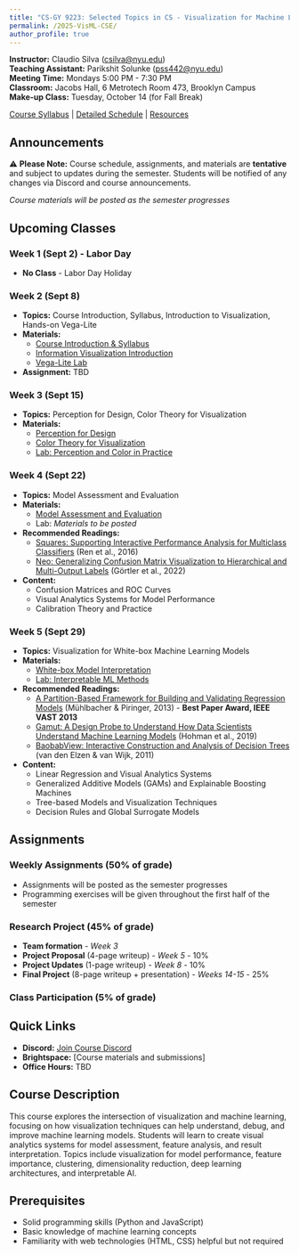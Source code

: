 ```yaml
---
title: "CS-GY 9223: Selected Topics in CS - Visualization for Machine Learning"
permalink: /2025-VisML-CSE/
author_profile: true
---
```


**Instructor:** Claudio Silva (csilva@nyu.edu)  
**Teaching Assistant:** Parikshit Solunke (pss442@nyu.edu)  
**Meeting Time:** Mondays 5:00 PM - 7:30 PM  
**Classroom:** Jacobs Hall, 6 Metrotech Room 473, Brooklyn Campus  
**Make-up Class:** Tuesday, October 14 (for Fall Break)

[Course Syllabus](/2025-VisML-CSE/syllabus) | [Detailed Schedule](/2025-VisML-CSE/schedule) | [Resources](/2025-VisML-CSE/resources)

## Announcements

⚠️ **Please Note:** Course schedule, assignments, and materials are **tentative** and subject to updates during the semester. Students will be notified of any changes via Discord and course announcements.

*Course materials will be posted as the semester progresses*

## Upcoming Classes

### Week 1 (Sept 2) - Labor Day
- **No Class** - Labor Day Holiday

### Week 2 (Sept 8)
- **Topics:** Course Introduction, Syllabus, Introduction to Visualization, Hands-on Vega-Lite
- **Materials:** 
  - [Course Introduction & Syllabus](/2025-VisML-CSE/slides/week2-intro.html) 
  - [Information Visualization Introduction](/2025-VisML-CSE/slides/week2-infovis.html)
  - [Vega-Lite Lab](/2025-VisML-CSE/labs/week2-lab.html)
- **Assignment:** TBD

### Week 3 (Sept 15)
- **Topics:** Perception for Design, Color Theory for Visualization
- **Materials:** 
  - [Perception for Design](/2025-VisML-CSE/slides/week3-perception.html)
  - [Color Theory for Visualization](/2025-VisML-CSE/slides/week3-color.html)
  - [Lab: Perception and Color in Practice](/2025-VisML-CSE/labs/week3-slides.html)

### Week 4 (Sept 22)
- **Topics:** Model Assessment and Evaluation
- **Materials:**
  - [Model Assessment and Evaluation](/2025-VisML-CSE/slides/week4-model-assessment.html)
  - Lab: *Materials to be posted*
- **Recommended Readings:**
  - [Squares: Supporting Interactive Performance Analysis for Multiclass Classifiers](/2025-VisML-CSE/refs/Ren_Amershi_Lee_Suh_Williams_2016_Squares_Interactive_Performance_Analysis.pdf) (Ren et al., 2016)
  - [Neo: Generalizing Confusion Matrix Visualization to Hierarchical and Multi-Output Labels](/2025-VisML-CSE/refs/Goertler_Hohman_Moritz_2022_Neo_Confusion_Matrix.pdf) (Görtler et al., 2022)
- **Content:**
  - Confusion Matrices and ROC Curves
  - Visual Analytics Systems for Model Performance
  - Calibration Theory and Practice

### Week 5 (Sept 29)
- **Topics:** Visualization for White-box Machine Learning Models
- **Materials:**
  - [White-box Model Interpretation](/2025-VisML-CSE/slides/week5-white-box.html)
  - [Lab: Interpretable ML Methods](/2025-VisML-CSE/labs/week5-lab.html)
- **Recommended Readings:**
  - [A Partition-Based Framework for Building and Validating Regression Models](https://doi.org/10.1109/TVCG.2013.125) (Mühlbacher & Piringer, 2013) - **Best Paper Award, IEEE VAST 2013**
  - [Gamut: A Design Probe to Understand How Data Scientists Understand Machine Learning Models](https://doi.org/10.1145/3290605.3300809) (Hohman et al., 2019)
  - [BaobabView: Interactive Construction and Analysis of Decision Trees](https://doi.org/10.1109/VAST.2011.6102453) (van den Elzen & van Wijk, 2011)
- **Content:**
  - Linear Regression and Visual Analytics Systems
  - Generalized Additive Models (GAMs) and Explainable Boosting Machines
  - Tree-based Models and Visualization Techniques
  - Decision Rules and Global Surrogate Models

## Assignments

### Weekly Assignments (50% of grade)
- Assignments will be posted as the semester progresses
- Programming exercises will be given throughout the first half of the semester

### Research Project (45% of grade)
- **Team formation** - *Week 3*
- **Project Proposal** (4-page writeup) - *Week 5* - 10%
- **Project Updates** (1-page writeup) - *Week 8* - 10% 
- **Final Project** (8-page writeup + presentation) - *Weeks 14-15* - 25%

### Class Participation (5% of grade)

## Quick Links

- **Discord:** [Join Course Discord](https://discord.gg/dyHSFN65)
- **Brightspace:** [Course materials and submissions]
- **Office Hours:** TBD

## Course Description

This course explores the intersection of visualization and machine learning, focusing on how visualization techniques can help understand, debug, and improve machine learning models. Students will learn to create visual analytics systems for model assessment, feature analysis, and result interpretation. Topics include visualization for model performance, feature importance, clustering, dimensionality reduction, deep learning architectures, and interpretable AI.

## Prerequisites

- Solid programming skills (Python and JavaScript)
- Basic knowledge of machine learning concepts
- Familiarity with web technologies (HTML, CSS) helpful but not required
